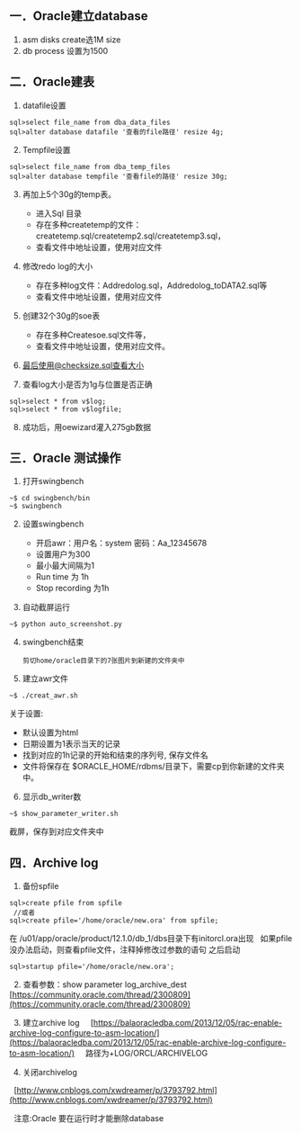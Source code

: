 ## 一．Oracle建立database
1. asm disks create选1M size
2. db process 设置为1500
## 二．Oracle建表
1. datafile设置
```
sql>select file_name from dba_data_files
sql>alter database datafile '查看的file路径' resize 4g;
```
2. Tempfile设置
```
sql>select file_name from dba_temp_files
sql>alter database tempfile '查看file的路径' resize 30g;
```
3. 再加上5个30g的temp表。
    + 进入Sql 目录
    + 存在多种createtemp的文件：createtemp.sql/createtemp2.sql/createtemp3.sql，
    + 查看文件中地址设置，使用对应文件

4. 修改redo log的大小
     + 存在多种log文件：Addredolog.sql，Addredolog_toDATA2.sql等
     + 查看文件中地址设置，使用对应文件

5. 创建32个30g的soe表
     + 存在多种Createsoe.sql文件等，
     + 查看文件中地址设置，使用对应文件。

6. 最后使用@checksize.sql查看大小
   
7. 查看log大小是否为1g与位置是否正确 
```
sql>select * from v$log;
sql>select * from v$logfile;
```
8. 成功后，用oewizard灌入275gb数据

## 三．Oracle 测试操作
1. 打开swingbench
```
~$ cd swingbench/bin
~$ swingbench
```
2. 设置swingbench
     + 开启awr：用户名：system 密码：Aa_12345678
     + 设置用户为300
     + 最小最大间隔为1
     + Run time 为 1h
     + Stop recording 为1h

3. 自动截屏运行
```
~$ python auto_screenshot.py
```
4. swingbench结束

       剪切home/oracle目录下的7张图片到新建的文件夹中

5. 建立awr文件

```
~$ ./creat_awr.sh
```
   关于设置:
   + 默认设置为html
   + 日期设置为1表示当天的记录
   + 找到对应的1h记录的开始和结束的序列号, 保存文件名
   + 文件将保存在 $ORACLE_HOME/rdbms/目录下，需要cp到你新建的文件夹中。

6. 显示db_writer数
```
~$ show_parameter_writer.sh
```
   截屏，保存到对应文件夹中

## 四．Archive log

1. 备份spfile

```
sql>create pfile from spfile
 //或者
sql>create pfile='/home/oracle/new.ora' from spfile;
```

在 /u01/app/oracle/product/12.1.0/db_1/dbs目录下有initorcl.ora出现
 
如果pfile没办法启动，则查看pfile文件，注释掉修改过参数的语句
之后启动

```
sql>startup pfile='/home/oracle/new.ora';
```
 
2. 查看参数：show parameter log_archive_dest
 
 
 [https://community.oracle.com/thread/2300809](https://community.oracle.com/thread/2300809)
 
 
3. 建立archive log 
 
 
[https://balaoracledba.com/2013/12/05/rac-enable-archive-log-configure-to-asm-location/](https://balaoracledba.com/2013/12/05/rac-enable-archive-log-configure-to-asm-location/)
 
 
路径为+LOG/ORCL/ARCHIVELOG
 

4. 关闭archivelog

 
[http://www.cnblogs.com/xwdreamer/p/3793792.html](http://www.cnblogs.com/xwdreamer/p/3793792.html)

 
注意:Oracle 要在运行时才能删除database